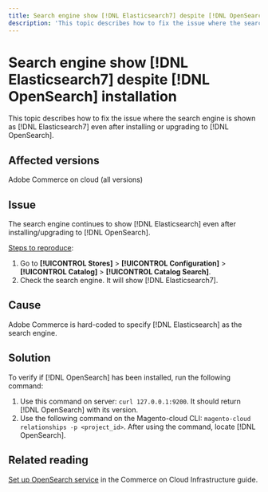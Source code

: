 ```yaml
---
title: Search engine show [!DNL Elasticsearch7] despite [!DNL OpenSearch] installation
description: 'This topic describes how to fix the issue where the search engine is shown as [!DNL Elasticsearch7] despite [!DNL OpenSearch] being installed.'
---
```

# Search engine show [!DNL Elasticsearch7] despite [!DNL OpenSearch] installation

This topic describes how to fix the issue where the search engine is shown as [!DNL Elasticsearch7] even after installing or upgrading to [!DNL OpenSearch].

## Affected versions

Adobe Commerce on cloud (all versions)

## Issue

The search engine continues to show [!DNL Elasticsearch] even after installing/upgrading to [!DNL OpenSearch].

<u>Steps to reproduce</u>:

1. Go to **[!UICONTROL Stores]** > **[!UICONTROL Configuration]** > **[!UICONTROL Catalog]** > **[!UICONTROL Catalog Search]**.
1. Check the search engine. It will show [!DNL Elasticsearch7].

## Cause

Adobe Commerce is hard-coded to specify [!DNL Elasticsearch] as the search engine.

## Solution

To verify if [!DNL OpenSearch] has been installed, run the following command:

1. Use this command on server: `curl 127.0.0.1:9200`. It should return [!DNL OpenSearch] with its version.
1. Use the following command on the Magento-cloud CLI: `magento-cloud relationships -p <project_id>`. After using the command, locate [!DNL OpenSearch].

## Related reading

[Set up OpenSearch service](https://experienceleague.adobe.com/docs/commerce-cloud-service/user-guide/configure/service/opensearch.html) in the Commerce on Cloud Infrastructure guide.



